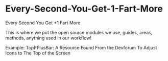 # Every-Second-You-Get-1-Fart-More

Every Second You Get +1 Fart More

This is where we put the open source modules we use, guides, areas, methods, anything used in our workflow!

Example:
TopPPlusBar: A Resource Found From the Devforum To Adjust Icons to The Top of the Screen

